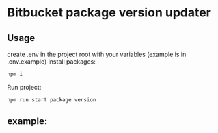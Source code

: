 # Bitbucket package version updater
## Usage
create .env in the project root with your variables (example is in .env.example)
install packages:
```bash
npm i
```
Run project:
```bash
npm run start package version
```
## example:
```bash

```